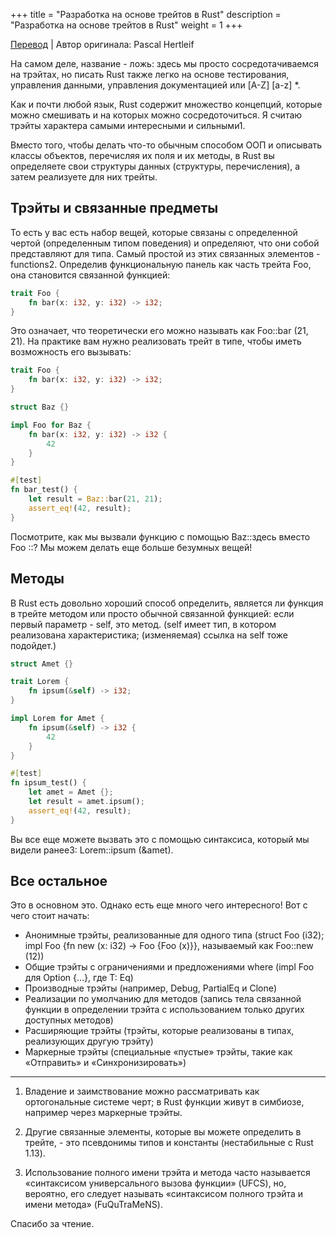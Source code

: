 +++
title = "Разработка на основе трейтов в Rust"
description = "Разработка на основе трейтов в Rust"
weight = 1
+++

[Перевод](https://deterministic.space/trait-driven-development-in-rust.html) | Автор оригинала: Pascal Hertleif

На самом деле, название - ложь: здесь мы просто сосредотачиваемся на трэйтах, но писать Rust также легко на основе тестирования, управления данными, управления документацией или [A-Z] [a-z] *.

Как и почти любой язык, Rust содержит множество концепций, которые можно смешивать и на которых можно сосредоточиться. Я считаю трэйты характера самыми интересными и сильными1.

Вместо того, чтобы делать что-то обычным способом ООП и описывать классы объектов, перечисляя их поля и их методы, в Rust вы определяете свои структуры данных (структуры, перечисления), а затем реализуете для них трейты.

## Трэйты и связанные предметы

То есть у вас есть набор вещей, которые связаны с определенной чертой (определенным типом поведения) и определяют, что они собой представляют для типа. Самый простой из этих связанных элементов - functions2. Определив функциональную панель как часть трейта Foo, она становится связанной функцией: 

```rust
trait Foo {
    fn bar(x: i32, y: i32) -> i32;
}
```

Это означает, что теоретически его можно называть как Foo::bar (21, 21). На практике вам нужно реализовать трейт в типе, чтобы иметь возможность его вызывать: 

```rust
trait Foo {
    fn bar(x: i32, y: i32) -> i32;
}

struct Baz {}

impl Foo for Baz {
    fn bar(x: i32, y: i32) -> i32 {
        42
    }
}

#[test]
fn bar_test() {
    let result = Baz::bar(21, 21);
    assert_eq!(42, result);
}
```

Посмотрите, как мы вызвали функцию с помощью Baz::здесь вместо Foo ::? Мы можем делать еще больше безумных вещей!

## Методы

В Rust есть довольно хороший способ определить, является ли функция в трейте методом или просто обычной связанной функцией: если первый параметр - self, это метод. (self имеет тип, в котором реализована характеристика; (изменяемая) ссылка на self тоже подойдет.) 

```rust
struct Amet {}

trait Lorem {
    fn ipsum(&self) -> i32;
}

impl Lorem for Amet {
    fn ipsum(&self) -> i32 {
        42
    }
}

#[test]
fn ipsum_test() {
    let amet = Amet {};
    let result = amet.ipsum();
    assert_eq!(42, result);
}
```

Вы все еще можете вызвать это с помощью синтаксиса, который мы видели ранее3: Lorem::ipsum (&amet).

## Все остальное

Это в основном это. Однако есть еще много чего интересного! Вот с чего стоит начать:

- Анонимные трэйты, реализованные для одного типа (struct Foo (i32); impl Foo {fn new (x: i32) -> Foo {Foo (x)}}, называемый как Foo::new (12))
- Общие трэйты с ограничениями и предложениями where (impl<T> Foo для Option<T> {…}, где T: Eq)
- Производные трэйты (например, Debug, PartialEq и Clone)
- Реализации по умолчанию для методов (запись тела связанной функции в определении трэйта с использованием только других доступных методов)
- Расширяющие трэйты (трэйты, которые реализованы в типах, реализующих другую трэйту)
- Маркерные трэйты (специальные «пустые» трэйты, такие как «Отправить» и «Синхронизировать»)

---

1. Владение и заимствование можно рассматривать как ортогональные системе черт; в Rust функции живут в симбиозе, например через маркерные трэйты.

2. Другие связанные элементы, которые вы можете определить в трейте, - это псевдонимы типов и константы (нестабильные с Rust 1.13).

3. Использование полного имени трэйта и метода часто называется «синтаксисом универсального вызова функции» (UFCS), но, вероятно, его следует называть «синтаксисом полного трэйта и имени метода» (FuQuTraMeNS).

Спасибо за чтение.